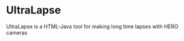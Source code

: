UltraLapse
==========

UltraLapse is a HTML-Java tool for making long time lapses with HERO cameras
